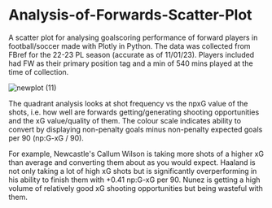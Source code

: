 # Analysis-of-Forwards-Scatter-Plot
A scatter plot for analysing goalscoring performance of forward players in football/soccer made with Plotly in Python. The data was collected from FBref for the 22-23 PL season (accurate as of 11/01/23). Players included had FW as their primary position tag and a min of 540 mins played at the time of collection. 

![newplot (11)](https://user-images.githubusercontent.com/122451735/211830487-aad94fc3-d387-46a9-922b-c99654cbd373.png)

The quadrant analysis looks at shot frequency vs the npxG value of the shots, i.e. how well are forwards getting/generating shooting opportunities and the xG value/quality of them. The colour scale indicates ability to convert by displaying non-penalty goals minus non-penalty expected goals per 90 (np:G-xG / 90). 

For example, Newcastle's Callum Wilson is taking more shots of a higher xG than average and converting them about as you would expect. Haaland is not only taking a lot of high xG shots but is significantly overperforming in his ability to finish them with +0.41 np:G-xG per 90. Nunez is getting a high volume of relatively good xG shooting opportunities but being wasteful with them.

